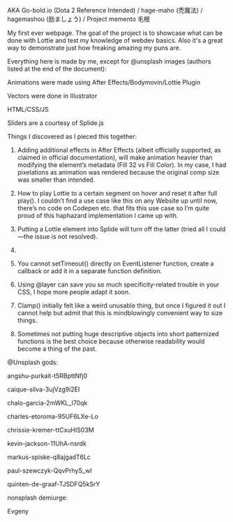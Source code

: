AKA Go-bold.io (Dota 2 Reference Intended) / hage-maho (禿魔法) / hagemashou (励ましょう) / Project memento 毛根


My first ever webpage. The goal of the project is to showcase what can be done with Lottie and test my knowledge of webdev basics. Also it's a great way to demonstrate just how freaking amazing my puns are. 


Everything here is made by me, except for @unsplash images (authors listed at the end of the document):

Animations were made using After Effects/Bodymovin/Lottie Plugin

Vectors were done in Illustrator

HTML/CSS/JS

Sliders are a courtesy of Splide.js


Things I discovered as I pieced this together: 

1. Adding additional effects in After Effects (albeit officially supported, as claimed in official documentation), will make animation heavier than modifying the element’s metadata (Fill 32 vs Fill Color). In my case, I had pixelations as animation was rendered because the original comp size was smaller than intended. 

2. How to play Lottie to a certain segment on hover and reset it after full play(). I couldn’t find a use case like this on any Website up until now, there’s no code on Codepen etc. that fits this use case so I’m quite proud of this haphazard implementation I came up with. 

3. Putting a Lottie element into Splide will turn off the latter (tried all I could—the issue is not resolved).

4. <dialog> element [1] [2] by default can be removed by pressing Esc, which in this case ruined user journey I originally came up with, so I had to drop a fallback for that. 

5. You cannot setTimeout() directly on EventListener function, create a callback or add it in a separate function definition.

6. Using @layer can save you so much specificity-related trouble in your CSS, I hope more people adapt it soon.

7. Clamp() initially felt like a weird unusable thing, but once I figured it out I cannot help but admit that this is mindblowingly convenient way to size things. 

8. Sometimes not putting huge descriptive objects into short patternized functions is the best choice because otherwise readability would become a thing of the past. 


@Unsplash gods: 

angshu-purkait-t5RBpttNfj0

caique-silva-3ujVzg9i2EI

chalo-garcia-2mWKL_I70qk

charles-etoroma-95UF6LXe-Lo

chrissie-kremer-ttCxuHlS03M

kevin-jackson-11UhA-nsrdk

markus-spiske-q8ajgadT6Lc

paul-szewczyk-QqvPrhyS_wI

quinten-de-graaf-TJSDFQ5kSrY


nonsplash demiurge:

Evgeny 
